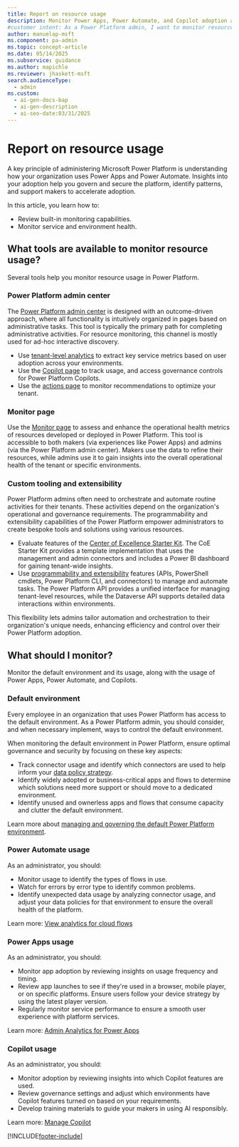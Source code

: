```yaml
---
title: Report on resource usage
description: Monitor Power Apps, Power Automate, and Copilot adoption and performance with tools and strategies to ensure governance and security.
#customer intent: As a Power Platform admin, I want to monitor resource usage so that I can ensure governance and security.
author: manuelap-msft
ms.component: pa-admin
ms.topic: concept-article
ms.date: 05/14/2025
ms.subservice: guidance
ms.author: mapichle
ms.reviewer: jhaskett-msft
search.audienceType:
  - admin
ms.custom:
  - ai-gen-docs-bap
  - ai-gen-description
  - ai-seo-date:03/31/2025
---
```


# Report on resource usage

A key principle of administering Microsoft Power Platform is understanding how your organization uses Power Apps and Power Automate. Insights into your adoption help you govern and secure the platform, identify patterns, and support makers to accelerate adoption.  

In this article, you learn how to:

- Review built-in monitoring capabilities.
- Monitor service and environment health.

## What tools are available to monitor resource usage?

Several tools help you monitor resource usage in Power Platform.

### Power Platform admin center

The [Power Platform admin center](/power-platform/admin/new-admin-center) is designed with an outcome-driven approach, where all functionality is intuitively organized in pages based on administrative tasks. This tool is typically the primary path for completing administrative activities. For resource monitoring, this channel is mostly used for ad-hoc interactive discovery.

- Use [tenant-level analytics](/power-platform/admin/tenant-level-analytics) to extract key service metrics based on user adoption across your environments.
- Use the [Copilot page](/power-platform/admin/copilot/copilot-hub) to track usage, and access governance controls for Power Platform Copilots.
- Use the [actions page](/power-platform/admin/power-platform-advisor) to monitor recommendations to optimize your tenant.

### Monitor page

Use the [Monitor page](/power-platform/admin/monitoring/monitoring-overview) to assess and enhance the operational health metrics of resources developed or deployed in Power Platform. This tool is accessible to both makers (via experiences like Power Apps) and admins (via the Power Platform admin center). Makers use the data to refine their resources, while admins use it to gain insights into the overall operational health of the tenant or specific environments. 

### Custom tooling and extensibility

Power Platform admins often need to orchestrate and automate routine activities for their tenants. These activities depend on the organization's operational and governance requirements. The programmability and extensibility capabilities of the Power Platform empower administrators to create bespoke tools and solutions using various resources.

- Evaluate features of the [Center of Excellence Starter Kit](../coe/starter-kit.md). The CoE Starter Kit provides a template implementation that uses the management and admin connectors and includes a Power BI dashboard for gaining tenant-wide insights.
- Use [programmability and extensibility](/power-platform/admin/programmability-extensibility-overview) features (APIs, PowerShell cmdlets, Power Platform CLI, and connectors) to manage and automate tasks. The Power Platform API provides a unified interface for managing tenant-level resources, while the Dataverse API supports detailed data interactions within environments.

This flexibility lets admins tailor automation and orchestration to their organization's unique needs, enhancing efficiency and control over their Power Platform adoption.

## What should I monitor?

Monitor the default environment and its usage, along with the usage of Power Apps, Power Automate, and Copilots.

### Default environment

Every employee in an organization that uses Power Platform has access to the default environment. As a Power Platform admin, you should consider, and when necessary implement, ways to control the default environment.

When monitoring the default environment in Power Platform, ensure optimal governance and security by focusing on these key aspects:

- Track connector usage and identify which connectors are used to help inform your [data policy strategy](dlp-strategy.md).  
- Identify widely adopted or business-critical apps and flows to determine which solutions need more support or should move to a dedicated environment.
- Identify unused and ownerless apps and flows that consume capacity and clutter the default environment.

Learn more about [managing and governing the default Power Platform environment](manage-default-environment.md).

### Power Automate usage

As an administrator, you should:

- Monitor usage to identify the types of flows in use.
- Watch for errors by error type to identify common problems.
- Identify unexpected data usage by analyzing connector usage, and adjust your data policies for that environment to ensure the overall health of the platform.

Learn more: [View analytics for cloud flows](../../admin/analytics-flow.md)

### Power Apps usage

As an administrator, you should:

- Monitor app adoption by reviewing insights on usage frequency and timing.
- Review app launches to see if they're used in a browser, mobile player, or on specific platforms. Ensure users follow your device strategy by using the latest player version.  
- Regularly monitor service performance to ensure a smooth user experience with platform services.  

Learn more: [Admin Analytics for Power Apps](../../admin/analytics-powerapps.md)

### Copilot usage

As an administrator, you should:

- Monitor adoption by reviewing insights into which Copilot features are used.  
- Review governance settings and adjust which environments have Copilot features turned on based on your requirements.
- Develop training materials to guide your makers in using AI responsibly.  

Learn more: [Manage Copilot](/power-platform/admin/copilot/copilot-hub)

[!INCLUDE[footer-include](../../includes/footer-banner.md)]
